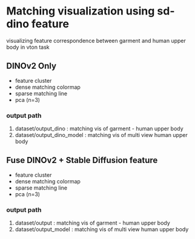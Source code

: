 # Matching visualization using sd-dino feature
visualizing feature correspondence between garment and human upper body in vton task

## DINOv2 Only
- feature cluster
- dense matching colormap
- sparse matching line
- pca (n=3)

### output path
1. dataset/output_dino : matching vis of garment - human upper body
2. dataset/output_dino_model : matching vis of multi view human upper body


## Fuse DINOv2 + Stable Diffusion feature
- feature cluster
- dense matching colormap
- sparse matching line
- pca (n=3)

### output path
1. dataset/output : matching vis of garment - human upper body
2. dataset/output_model : matching vis of multi view human upper body
